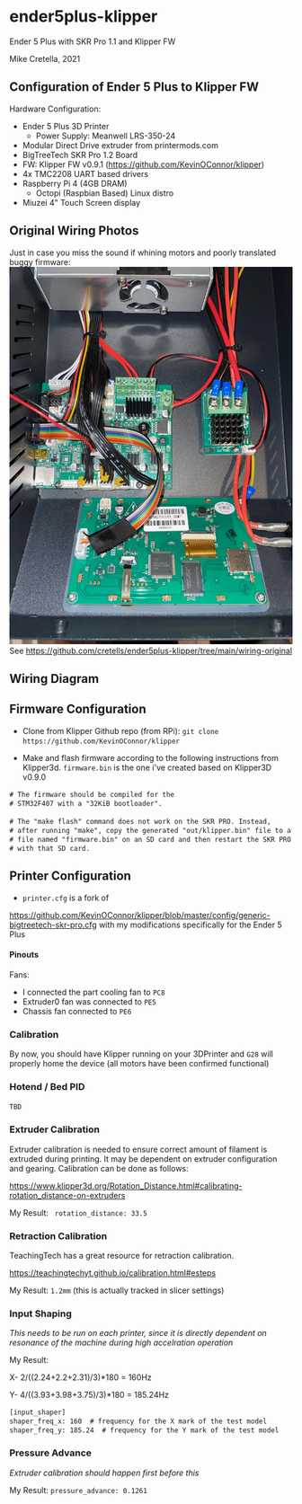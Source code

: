 # ender5plus-klipper
Ender 5 Plus with SKR Pro 1.1 and Klipper FW

Mike Cretella, 2021

## Configuration of Ender 5 Plus to Klipper FW 

Hardware Configuration:
- Ender 5 Plus 3D Printer
    - Power Supply: Meanwell LRS-350-24 
- Modular Direct Drive extruder from printermods.com
- BigTreeTech SKR Pro 1.2 Board
- FW: Klipper FW v0.9.1 (https://github.com/KevinOConnor/klipper)
- 4x TMC2208 UART based drivers
- Raspberry Pi 4 (4GB DRAM)
    - Octopi (Raspbian Based) Linux distro
- Miuzei 4" Touch Screen display

## Original Wiring Photos

Just in case you miss the sound if whining motors and poorly translated buggy firmware: 
 ![mainboard](https://github.com/cretells/ender5plus-klipper/blob/main/wiring-original/mainboard-hbfet-tft.jpeg?raw=true)
 See https://github.com/cretells/ender5plus-klipper/tree/main/wiring-original

## Wiring Diagram


## Firmware Configuration
- Clone from Klipper Github repo (from RPi):
    `git clone https://github.com/KevinOConnor/klipper`

- Make and flash firmware according to the following instructions from Klipper3d. 
    `firmware.bin` is the one i've created  based on Klipper3D v0.9.0
```
# The firmware should be compiled for the
# STM32F407 with a "32KiB bootloader".

# The "make flash" command does not work on the SKR PRO. Instead,
# after running "make", copy the generated "out/klipper.bin" file to a
# file named "firmware.bin" on an SD card and then restart the SKR PRO
# with that SD card.
```
## Printer Configuration 
- `printer.cfg` is a fork of 

https://github.com/KevinOConnor/klipper/blob/master/config/generic-bigtreetech-skr-pro.cfg
with my modifications specifically for the Ender 5 Plus

#### Pinouts
Fans: 
- I connected the part cooling fan to `PC8`
- Extruder0 fan was connected to `PE5`
- Chassis fan connected to `PE6`

### Calibration

By now, you should have Klipper running on your 3DPrinter and `G28` will properly home the device (all motors have been confirmed functional)

### Hotend / Bed PID
`TBD`

### Extruder Calibration
Extruder calibration is needed to ensure correct amount of filament is extruded during printing. It may be dependent on extruder configuration and gearing. Calibration can be done as follows:

https://www.klipper3d.org/Rotation_Distance.html#calibrating-rotation_distance-on-extruders

My Result:
` rotation_distance: 33.5`

### Retraction Calibration

TeachingTech has a great resource for retraction calibration.

https://teachingtechyt.github.io/calibration.html#esteps

My Result: `1.2mm`  (this is actually tracked in slicer settings)

### Input Shaping

*This needs to be run on each printer, since it is directly dependent on resonance of the machine during high accelration operation*

My Result:

X- 2/((2.24+2.2+2.31)/3)*180 = 160Hz

Y- 4/((3.93+3.98+3.75)/3)*180 = 185.24Hz

```
[input_shaper]
shaper_freq_x: 160  # frequency for the X mark of the test model
shaper_freq_y: 185.24  # frequency for the Y mark of the test model
```
### Pressure Advance

*Extruder calibration should happen first before this*

My Result: `pressure_advance: 0.1261`



